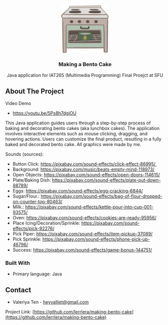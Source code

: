 <!-- PROJECT LOGO -->
<br />
<div align="center">
  <a href="https://github.com/github_username/repo_name">
    <img src="assets/cakeoven.png" alt="Oven" width="150" height="150">
  </a>

<h3 align="center">Making a Bento Cake</h3>

  <p align="center">
    Java application for IAT265 (Multimedia Programming) Final Proejct at SFU
  </p>
</div>

<!-- ABOUT THE PROJECT -->

## About The Project

Video Demo
- https://youtu.be/5Ps8h7dgiOU 

This Java application guides users through a step-by-step process of baking and decorating bento cakes (aka lunchbox cakes). The application involves interactive elements such as mouse clicking, dragging, and hovering actions. Users can customize the final product, resulting in a fully baked and decorated bento cake. All graphics were made by me.

Sounds (sources):
- Button Click: https://pixabay.com/sound-effects/click-effect-86995/ 
- Background: https://pixabay.com/music/beats-empty-mind-118973/
- Open Objects: https://pixabay.com/sound-effects/open-doors-114615/
- Plate/Baking Dish: https://pixabay.com/sound-effects/plate-put-down-88789/
- Eggs: https://pixabay.com/sound-effects/egg-cracking-6844/
- Sugar/Flour.: https://pixabay.com/sound-effects/bag-of-flour-dropped-on-counter-top-80463/
- Milk.: https://pixabay.com/sound-effects/kettle-pour-into-cup-001-93575/
- Oven: https://pixabay.com/sound-effects/cookies-are-ready-95956/
- Place Icing/Decoration/Sprinkle: https://pixabay.com/sound-effects/pick-92276/
- Pick Piper: https://pixabay.com/sound-effects/item-pickup-37089/
- Pick Sprinkle: https://pixabay.com/sound-effects/phone-pick-up-46796/
- Success: https://pixabay.com/sound-effects/game-bonus-144751/

### Built With

- Primary language: Java 


<!-- CONTACT -->

## Contact

- Valeriya Ten - heyvalliet@gmail.com

Project Link: [https://github.com/lerrlera/making-bento-cake](https://github.com/lerrlera/making-bento-cake)
